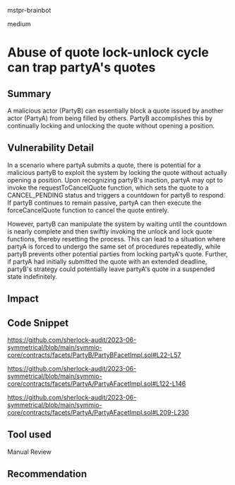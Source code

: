 mstpr-brainbot

medium

# Abuse of quote lock-unlock cycle can trap partyA's quotes

## Summary
A malicious actor (PartyB) can essentially block a quote issued by another actor (PartyA) from being filled by others. PartyB accomplishes this by continually locking and unlocking the quote without opening a position.
## Vulnerability Detail
In a scenario where partyA submits a quote, there is potential for a malicious partyB to exploit the system by locking the quote without actually opening a position. Upon recognizing partyB's inaction, partyA may opt to invoke the requestToCancelQuote function, which sets the quote to a CANCEL_PENDING status and triggers a countdown for partyB to respond. If partyB continues to remain passive, partyA can then execute the forceCancelQuote function to cancel the quote entirely.

However, partyB can manipulate the system by waiting until the countdown is nearly complete and then swiftly invoking the unlock and lock quote functions, thereby resetting the process. This can lead to a situation where partyA is forced to undergo the same set of procedures repeatedly, while partyB prevents other potential parties from locking partyA's quote. Further, if partyA had initially submitted the quote with an extended deadline, partyB's strategy could potentially leave partyA's quote in a suspended state indefinitely.
## Impact

## Code Snippet
https://github.com/sherlock-audit/2023-06-symmetrical/blob/main/symmio-core/contracts/facets/PartyB/PartyBFacetImpl.sol#L22-L57

https://github.com/sherlock-audit/2023-06-symmetrical/blob/main/symmio-core/contracts/facets/PartyA/PartyAFacetImpl.sol#L122-L146

https://github.com/sherlock-audit/2023-06-symmetrical/blob/main/symmio-core/contracts/facets/PartyA/PartyAFacetImpl.sol#L209-L230
## Tool used

Manual Review

## Recommendation
